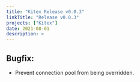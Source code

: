 ```yaml
---
title: "Kitex Release v0.0.3"
linkTitle: "Release v0.0.3"
projects: ["Kitex"]
date: 2021-08-01
description: >
---
```


## Bugfix:

- Prevent connection pool from being overridden.
